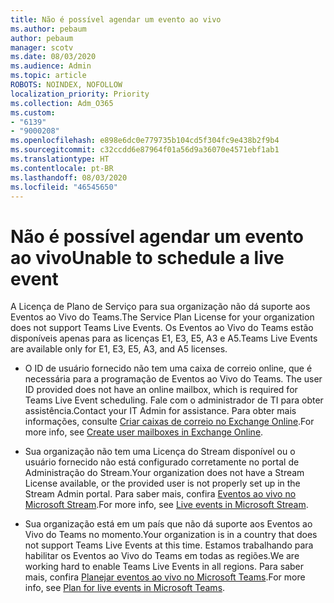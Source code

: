 ```yaml
---
title: Não é possível agendar um evento ao vivo
ms.author: pebaum
author: pebaum
manager: scotv
ms.date: 08/03/2020
ms.audience: Admin
ms.topic: article
ROBOTS: NOINDEX, NOFOLLOW
localization_priority: Priority
ms.collection: Adm_O365
ms.custom:
- "6139"
- "9000208"
ms.openlocfilehash: e898e6dc0e779735b104cd5f304fc9e438b2f9b4
ms.sourcegitcommit: c32ccdd6e87964f01a56d9a36070e4571ebf1ab1
ms.translationtype: HT
ms.contentlocale: pt-BR
ms.lasthandoff: 08/03/2020
ms.locfileid: "46545650"
---
```

# <a name="unable-to-schedule-a-live-event"></a><span data-ttu-id="fea01-102">Não é possível agendar um evento ao vivo</span><span class="sxs-lookup"><span data-stu-id="fea01-102">Unable to schedule a live event</span></span>

<span data-ttu-id="fea01-103">A Licença de Plano de Serviço para sua organização não dá suporte aos Eventos ao Vivo do Teams.</span><span class="sxs-lookup"><span data-stu-id="fea01-103">The Service Plan License for your organization does not support Teams Live Events.</span></span> <span data-ttu-id="fea01-104">Os Eventos ao Vivo do Teams estão disponíveis apenas para as licenças E1, E3, E5, A3 e A5.</span><span class="sxs-lookup"><span data-stu-id="fea01-104">Teams Live Events are available only for E1, E3, E5, A3, and A5 licenses.</span></span>

- <span data-ttu-id="fea01-105">O ID de usuário fornecido não tem uma caixa de correio online, que é necessária para a programação de Eventos ao Vivo do Teams. </span><span class="sxs-lookup"><span data-stu-id="fea01-105">The user ID provided does not have an online mailbox, which is required for Teams Live Event scheduling.</span></span> <span data-ttu-id="fea01-106">Fale com o administrador de TI para obter assistência.</span><span class="sxs-lookup"><span data-stu-id="fea01-106">Contact your IT Admin for assistance.</span></span> <span data-ttu-id="fea01-107">Para obter mais informações, consulte [Criar caixas de correio no Exchange Online](https://docs.microsoft.com/exchange/recipients-in-exchange-online/create-user-mailboxes).</span><span class="sxs-lookup"><span data-stu-id="fea01-107">For more info, see [Create user mailboxes in Exchange Online](https://docs.microsoft.com/exchange/recipients-in-exchange-online/create-user-mailboxes).</span></span>

- <span data-ttu-id="fea01-108">Sua organização não tem uma Licença do Stream disponível ou o usuário fornecido não está configurado corretamente no portal de Administração do Stream.</span><span class="sxs-lookup"><span data-stu-id="fea01-108">Your organization does not have a Stream License available, or the provided user is not properly set up in the Stream Admin portal.</span></span> <span data-ttu-id="fea01-109">Para saber mais, confira [Eventos ao vivo no Microsoft Stream](https://docs.microsoft.com/stream/live-event-overview).</span><span class="sxs-lookup"><span data-stu-id="fea01-109">For more info, see [Live events in Microsoft Stream](https://docs.microsoft.com/stream/live-event-overview).</span></span>

- <span data-ttu-id="fea01-110">Sua organização está em um país que não dá suporte aos Eventos ao Vivo do Teams no momento.</span><span class="sxs-lookup"><span data-stu-id="fea01-110">Your organization is in a country that does not support Teams Live Events at this time.</span></span> <span data-ttu-id="fea01-111">Estamos trabalhando para habilitar os Eventos ao Vivo do Teams em todas as regiões.</span><span class="sxs-lookup"><span data-stu-id="fea01-111">We are working hard to enable Teams Live Events in all regions.</span></span> <span data-ttu-id="fea01-112">Para saber mais, confira [Planejar eventos ao vivo no Microsoft Teams](https://docs.microsoft.com/microsoftteams/teams-live-events/plan-for-teams-live-events).</span><span class="sxs-lookup"><span data-stu-id="fea01-112">For more info, see [Plan for live events in Microsoft Teams](https://docs.microsoft.com/microsoftteams/teams-live-events/plan-for-teams-live-events).</span></span>